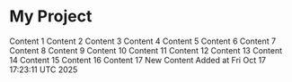 # My Project
Content 1
Content 2
Content 3
Content 4
Content 5
Content 6
Content 7
Content 8
Content 9
Content 10
Content 11
Content 12
Content 13
Content 14
Content 15
Content 16
Content 17
New Content Added at Fri Oct 17 17:23:11 UTC 2025
